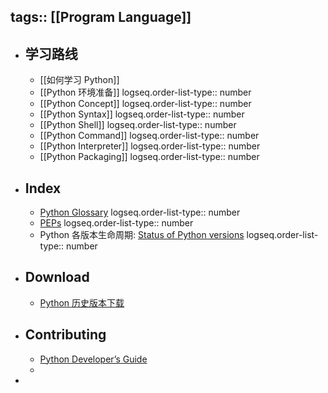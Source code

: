 tags:: [[Program Language]]
---

- ## 学习路线
	- [[如何学习 Python]]
	- [[Python 环境准备]]
	  logseq.order-list-type:: number
	- [[Python Concept]]
	  logseq.order-list-type:: number
	- [[Python Syntax]]
	  logseq.order-list-type:: number
	- [[Python Shell]]
	  logseq.order-list-type:: number
	- [[Python Command]]
	  logseq.order-list-type:: number
	- [[Python Interpreter]]
	  logseq.order-list-type:: number
	- [[Python Packaging]]
	  logseq.order-list-type:: number
- ## Index
	- [Python Glossary](https://docs.python.org/3/glossary.html)
	  logseq.order-list-type:: number
	- [PEPs](https://peps.python.org/)
	  logseq.order-list-type:: number
	- Python 各版本生命周期: [Status of Python versions](https://devguide.python.org/versions)
	  logseq.order-list-type:: number
- ## Download
	- [Python 历史版本下载](https://www.python.org/ftp/python/)
- ## Contributing
	- [Python Developer’s Guide](https://devguide.python.org/)
	-
-